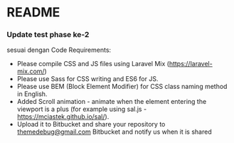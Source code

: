 # README #
### Update test phase ke-2 ###

sesuai dengan Code Requirements:
- Please compile CSS and JS files using Laravel Mix (https://laravel-mix.com/)
- Please use Sass for CSS writing and ES6 for JS.
- Please use BEM (Block Element Modifier) for CSS class naming method in
English.
- Added Scroll animation - animate when the element entering the viewport is a
plus (for example using sal.js - https://mciastek.github.io/sal/).
- Upload it to Bitbucket and share your repository to themedebug@gmail.com
Bitbucket and notify us when it is shared

